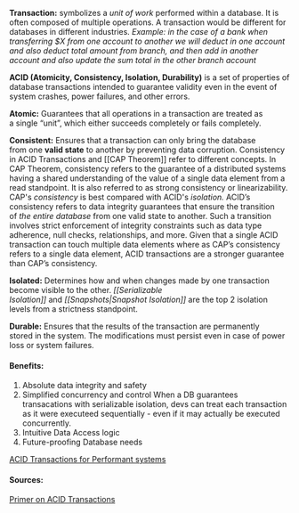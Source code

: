 **Transaction:** symbolizes a *unit of work* performed within a database. It is often composed of multiple operations. A transaction would be different for databases in different industries. 
	*Example: in the case of a bank when transferring $X from one account to another we will deduct in one account and also deduct total amount from branch, and then add in another account and also update the sum total in the other branch account*

**ACID (Atomicity, Consistency, Isolation, Durability)** is a set of properties of database transactions intended to guarantee validity even in the event of system crashes, power failures, and other errors.

**Atomic:**
Guarantees that all operations in a transaction are treated as a single “unit”, which either succeeds completely or fails completely.

**Consistent:**
Ensures that a transaction can only bring the database from one **valid state** to another by preventing data corruption.
	Consistency in ACID Transactions and [[CAP Theorem]] refer to different concepts. In CAP Theorem, consistency refers to the guarantee of a distributed systems having a shared understanding of the value of a single data element from a read standpoint. It is also referred to as strong consistency or linearizability. CAP's *consistency* is best compared with ACID's *isolation.*
	ACID’s consistency refers to data integrity guarantees that ensure the transition of _the entire database_ from one valid state to another. Such a transition involves strict enforcement of integrity constraints such as data type adherence, null checks, relationships, and more. Given that a single ACID transaction can touch multiple data elements where as CAP’s consistency refers to a single data element, ACID transactions are a stronger guarantee than CAP’s consistency.

**Isolated:**
Determines how and when changes made by one transaction become visible to the other. _[[Serializable Isolation]]_ and _[[Snapshots|Snapshot Isolation]]_ are the top 2 isolation levels from a strictness standpoint. 

**Durable:**
Ensures that the results of the transaction are permanently stored in the system. The modifications must persist even in case of power loss or system failures.

#### Benefits:
1. Absolute data integrity and safety
2. Simplified concurrency and control
	When a DB guarantees transacations with serializable isolation, devs can treat each transaction as it were executeed sequentially - even if it may actually be executed concurrently.
3. Intuitive Data Access logic
4. Future-proofing Database needs

[ACID Transactions for Performant systems](https://www.yugabyte.com/blog/yes-we-can-distributed-acid-transactions-with-high-performance/)


####  Sources:
[Primer on ACID Transactions](https://www.yugabyte.com/blog/a-primer-on-acid-transactions/)
